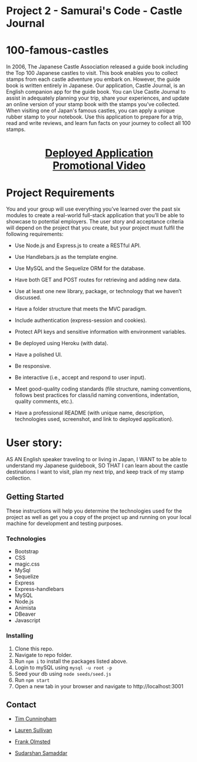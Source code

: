 # Project 2 - Samurai's Code - Castle Journal

# 100-famous-castles
In 2006, The Japanese Castle Association released a guide book including the Top 100 Japanese castles to visit. This book enables you to collect stamps from each castle adventure you embark on. However, the guide book is written entirely in Japanese. Our application, Castle Journal, is an English companion app for the guide book. You can Use Castle Journal to assist in adequately planning your trip, share your experiences, and update an online version of your stamp book with the stamps you've collected.
When visiting one of Japan's famous castles, you can apply a unique rubber stamp to your notebook. Use this application to prepare for a trip, read and write reviews, and learn fun facts on your journey to collect all 100 stamps.

<h1 align="center">
    <a href="https://rocky-fortress-11303.herokuapp.com" target="_blank">
     Deployed Application
    </a>
    <br>
    <a href="https://youtu.be/x7kCOTEZ7GY" target="_blank">
     Promotional Video
    </a>
</h1>

# Project Requirements

You and your group will use everything you’ve learned over the past six modules to create a real-world full-stack application that you’ll be able to showcase to potential employers. The user story and acceptance criteria will depend on the project that you create, but your project must fulfil the following requirements:

* Use Node.js and Express.js to create a RESTful API.

* Use Handlebars.js as the template engine.

* Use MySQL and the Sequelize ORM for the database.

* Have both GET and POST routes for retrieving and adding new data.

* Use at least one new library, package, or technology that we haven’t discussed.

* Have a folder structure that meets the MVC paradigm.

* Include authentication (express-session and cookies).

* Protect API keys and sensitive information with environment variables.

* Be deployed using Heroku (with data).

* Have a polished UI.

* Be responsive.

* Be interactive (i.e., accept and respond to user input).

* Meet good-quality coding standards (file structure, naming conventions, follows best practices for class/id naming conventions, indentation, quality comments, etc.).

* Have a professional README (with unique name, description, technologies used, screenshot, and link to deployed application).

# User story: 

AS AN English speaker traveling to or living in Japan,
I WANT to be able to understand my Japanese guidebook,
SO THAT I can learn about the castle destinations I want to visit, plan my next trip, and keep track of my stamp collection. 


## Getting Started <a name = "getting_started"></a>

These instructions will help you determine the technologies used for the project as well as get you a copy of the project up and running on your local machine for development and testing purposes.

### Technologies 

- Bootstrap
- CSS
- magic.css
- MySql
- Sequelize
- Express
- Express-handlebars
- MySQL
- Node.js
- Animista
- DBeaver
- Javascript

### Installing

1. Clone this repo.
2. Navigate to repo folder.
3. Run `npm i` to install the packages listed above.
4. Login to mySQL using `mysql -u root -p`
5. Seed your db using `node seeds/seed.js`
4. Run `npm start`
5. Open a new tab in your browser and navigate to http://localhost:3001

## Contact <a name = "contact"></a>

- [Tim Cunningham](https://github.com/tcunningham203)

- [Lauren Sullivan](https://github.com/lnsvn)

- [Frank Olmsted](https://github.com/frankolms)

- [Sudarshan Samaddar](https://github.com/meetsudarshan)
